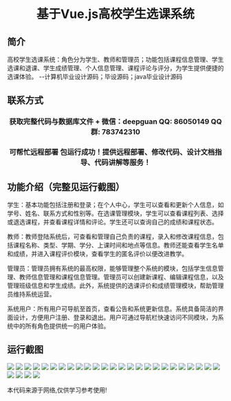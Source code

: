 <p><h1 align="center">基于Vue.js高校学生选课系统</h1></p>

## 简介
高校学生选课系统：角色分为学生、教师和管理员；功能包括课程信息管理、学生选课和退课、学生成绩管理、个人信息管理、课程评论与评分，为学生提供便捷的选课体验。    --计算机毕业设计源码；毕设源码；java毕业设计源码


## 联系方式
<p><h3 align="center">获取完整代码与数据库文件 + 微信：deepguan QQ: 86050149 QQ群: 783742310</h3></p>
<p><h3 align="center">可帮忙远程部署 包运行成功！提供远程部署、修改代码、设计文档指导、代码讲解等服务！</h3></p>

## 功能介绍（完整见运行截图）
学生：基本功能包括注册和登录；在个人中心，学生可以查看和更新个人信息，如学号、姓名、联系方式和性别等。在选课管理模块，学生可以查看课程列表、选择或退选课程，并查看课程详情和评论。学生还可以查询自己的成绩和课程状态。

教师：教师登陆系统后，可查看和管理自己负责的课程，录入和修改课程信息，包括课程名称、类型、学期、学分、上课时间和地点等信息。教师还能查看学生名单和成绩，并进入课程评价模块，查看学生的匿名评价以便改进教学。

管理员：管理员拥有系统的最高权限，能够管理整个系统的模块，包括学生信息管理、教师信息管理和课程信息管理。管理员可以创建新课程、编辑课程信息，以及管理班级信息和学生成绩。此外，系统提供的选课评价和成绩管理模块，帮助管理员维持系统运营。

系统用户：所有用户可导航至首页，查看公告和系统更新信息。系统具备简洁的界面设计，方便用户注册、登录和退出。用户可通过导航栏快速访问不同模块，为系统中的所有角色提供统一的用户体验。


## 运行截图
![](img/001.jpg)
![](img/002.jpg)
![](img/003.jpg)
![](img/004.jpg)
![](img/005.jpg)
![](img/006.jpg)
![](img/007.jpg)
![](img/008.jpg)
![](img/009.jpg)
![](img/010.jpg)
![](img/011.jpg)
![](img/012.jpg)
![](img/013.jpg)
![](img/014.jpg)
![](img/015.jpg)
![](img/016.jpg)
![](img/017.jpg)
![](img/018.jpg)
![](img/019.jpg)
![](img/020.jpg)
![](img/021.jpg)
![](img/022.jpg)
![](img/023.jpg)
![](img/024.jpg)
![](img/025.jpg)
![](img/026.jpg)
![](img/027.jpg)
![](img/028.jpg)
![](img/029.jpg)

<p>本代码来源于网络,仅供学习参考使用!</p>
